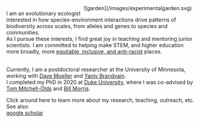 <div style="float:right;margin:0 10px 10px 0" markdown="1">
    ![garden](/images/experimentalgarden.svg)
</div>

I am an evolutionary ecologist interested in how species-environment interactions drive patterns of biodiversity across scales, from alleles and genes to species and communities.<br />
As I pursue these interests, I find great joy in teaching and mentoring junior scientists. I am committed to helping make STEM, and higher education more broadly, more [equitable, inclusive, and anti-racist](https://sites.duke.edu/biodiversity/) places.<br />
<br />

Currently, I am a postdoctoral researcher at the University of Minnesota, working with [Dave Moeller](https://moellerlab.wordpress.com/) and [Yaniv Brandvain](https://brandvainlab.wordpress.com/).<br />
I completed my PhD in 2020 at [Duke University](https://ecology.duke.edu/), where I was co-advised by [Tom Mitchell-Olds](https://sites.duke.edu/tmolab/) and [Bill Morris](https://scholars.duke.edu/person/wfmorris). 

Click around here to learn more about my research, teaching, outreach, etc.<br />
See also:<br />
[google scholar](https://scholar.google.com/citations?user=gSyY0jQAAAAJ&hl=en)
